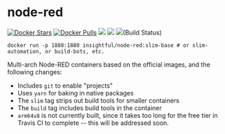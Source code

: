 # node-red

[![Docker Stars](https://img.shields.io/docker/stars/insightful/node-red.svg)](https://hub.docker.com/r/insightful/node-red)
[![Docker Pulls](https://img.shields.io/docker/pulls/insightful/node-red.svg)](https://hub.docker.com/r/insightful/node-red)
[![](https://images.microbadger.com/badges/image/insightful/node-red.svg)](https://microbadger.com/images/insightful/node-red "Get your own image badge on microbadger.com")
[![](https://images.microbadger.com/badges/version/insightful/node-red.svg)](https://microbadger.com/images/insightful/node-red "Get your own version badge on microbadger.com")
![](https://travis-ci.org/insightfulsystems/node-red.svg?branch=master)(Build Status)


```
docker run -p 1880:1880 insightful/node-red:slim-base # or slim-automation, or build-bots, etc.
```

Multi-arch Node-RED containers based on the official images, and the following changes:

* Includes `git` to enable "projects"
* Uses `yarn` for baking in native packages
* The `slim` tag strips out build tools for smaller containers
* The `build` tag includes build tools in the container
* `arm64v8` is not currently built, since it takes too long for the free tier in Travis CI to complete -- this will be addressed soon.

